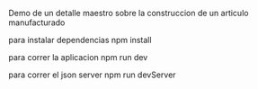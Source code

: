 Demo de un detalle maestro sobre la construccion de un articulo manufacturado

para instalar dependencias npm install

para correr la aplicacion npm run dev

para correr el json server npm run devServer

